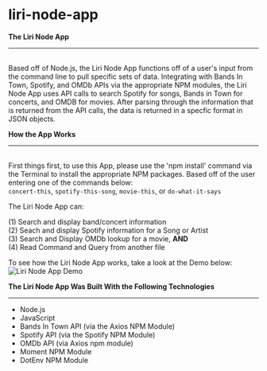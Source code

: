 # liri-node-app

<strong>The Liri Node App</strong>
___________
<br>Based off of Node.js, the Liri Node App functions off of a user's input from the command line to pull specific sets of data. Integrating with Bands In Town, Spotify, and OMDb APIs via the appropriate NPM modules, the Liri Node App uses API calls to search Spotify for songs, Bands in Town for concerts, and OMDB for movies. After parsing through the information that is returned from the API calls, the data is returned in a specfic format in JSON objects. 

<strong>How the App Works</strong>
___________
<br>First things first, to use this App, please use the 'npm install' command via the Terminal to install the appropriate NPM packages.
Based off of the user entering one of the commands below:<br>
`concert-this`, `spotify-this-song`, `movie-this`, or `do-what-it-says`<br>

The Liri Node App can:

(1) Search and display band/concert information<br>
(2) Seach and display Spotify information for a Song or Artist<br>
(3) Search and Display OMDb lookup for a movie, **AND** <br>
(4) Read Command and Query from another file<br>

To see how the Liri Node App works, take a look at the Demo below:<br>
![Liri Node App Demo](LiriNodeAppDemo.gif)

<strong>The Liri Node App Was Built With the Following Technologies</strong>
___________
- Node.js
- JavaScript
- Bands In Town API (via the Axios NPM Module)
- Spotify API (via the Spotify NPM Module)
- OMDb API (via Axios npm module)
- Moment NPM Module
- DotEnv NPM Module


